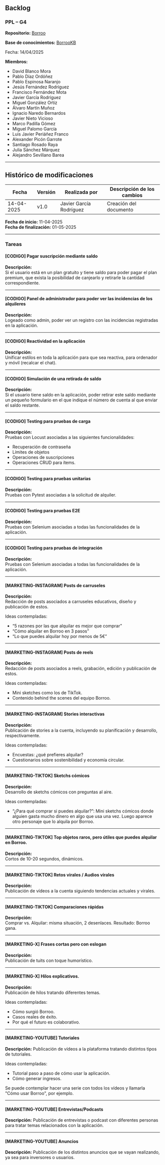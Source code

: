 

## Backlog

### PPL – G4

**Repositorio:** [Borroo](https://github.com/ISPP-2425-G4/borroo)

**Base de conocimientos:** [BorrooKB](https://borrookb.netlify.app/)

Fecha: 14/04/2025


**Miembros:**

- David Blanco Mora
- Pablo Díaz Ordóñez
- Pablo Espinosa Naranjo
- Jesús Fernández Rodríguez
- Francisco Fernández Mota
- Javier García Rodríguez
- Miguel González Ortiz
- Álvaro Martín Muñoz
- Ignacio Naredo Bernardos
- Javier Nieto Vicioso
- Marco Padilla Gómez
- Miguel Palomo García
- Luis Javier Periáñez Franco
- Alexander Picón Garrote
- Santiago Rosado Raya
- Julia Sánchez Márquez
- Alejandro Sevillano Barea

---

## **Histórico de modificaciones**

| Fecha      | Versión | Realizada por           | Descripción de los cambios |
| ---------- | ------- | ----------------------- | -------------------------- |
| 14-04-2025 | v1.0    | Javier García Rodríguez | Creación del documento     |



**Fecha de inicio:** 11-04-2025  
**Fecha de finalización:** 01-05-2025

---

### Tareas

#### [CODIGO] Pagar suscripción mediante saldo

**Descripción:**  
Si el usuario está en un plan gratuito y tiene saldo para poder pagar el plan premium, que exista la posibilidad de canjearlo y retirarle la cantidad correspondiente.

---

#### [CODIGO] Panel de administrador para poder ver las incidencias de los alquileres
**Descripción:**  
Logeado como admin, poder ver un registro con las incidencias registradas en la aplicación.

---

#### [CODIGO] Reactividad en la aplicación
**Descripción:**  
Unificar estilos en toda la aplicación para que sea reactiva, para ordenador y móvil (recalcar el chat).

---

#### [CODIGO] Simulación de una retirada de saldo
**Descripción:**  
Si el usuario tiene saldo en la aplicación, poder retirar este saldo mediante un pequeño formulario en el que indique el número de cuenta al que enviar el saldo restante.

---
 
#### [CODIGO] Testing para pruebas de carga
**Descripción:**  
Pruebas con Locust asociadas a las siguientes funcionalidades: 

- Recuperación de contraseña
- Límites de objetos
- Operaciones de suscripciones
- Operaciones CRUD para ítems.

---
 
#### [CODIGO] Testing para pruebas unitarias
**Descripción:**  
Pruebas con Pytest asociadas a la solicitud de alquiler.

---

#### [CODIGO] Testing para pruebas E2E
**Descripción:**  
Pruebas con Selenium asociadas a todas las funcionalidades de la aplicación.

---

#### [CODIGO] Testing para pruebas de integración
**Descripción:**  
Pruebas con Selenium asociadas a todas las funcionalidades de la aplicación.

---

#### [MARKETING-INSTAGRAM] Posts de carruseles
**Descripción:**  
Redacción de posts asociados a carruseles educativos, diseño y publicación de estos.

Ideas contempladas:

- “5 razones por las que alquilar es mejor que comprar”
- “Cómo alquilar en Borroo en 3 pasos”
- “Lo que puedes alquilar hoy por menos de 5€”

---

#### [MARKETING-INSTAGRAM] Posts de reels
**Descripción:**  
Redacción de posts asociados a reels, grabación, edición y publicación de estos.

Ideas contempladas:

- Mini sketches como los de TikTok.
- Contenido behind the scenes del equipo Borroo.



---

#### [MARKETING-INSTAGRAM] Stories interactivas 
**Descripción:**  
Publicación de stories a la cuenta, incluyendo su planificación y desarrollo, respectivamente.

Ideas contempladas:

- Encuestas: ¿qué prefieres alquilar?
- Cuestionarios sobre sostenibilidad y economía circular.

---

#### [MARKETING-TIKTOK] Sketchs cómicos
**Descripción:**  
Desarrollo de sketchs cómicos con preguntas al aire.

Ideas contempladas:

- “¿Para qué comprar si puedes alquilar?”:  Mini sketchs cómicos donde alguien gasta mucho dinero en algo que usa una vez. Luego aparece otro personaje que lo alquila por Borroo.

---

#### [MARKETING-TIKTOK] Top objetos raros, pero útiles que puedes alquilar en Borroo.
**Descripción:**  
Cortos de 10-20 segundos, dinámicos.

---

#### [MARKETING-TIKTOK] Retos virales / Audios virales
**Descripción:**  
Publicación de vídeos a la cuenta siguiendo tendencias actuales y virales.

---

#### [MARKETING-TIKTOK] Comparaciones rápidas
**Descripción:**  
Comprar vs. Alquilar: misma situación, 2 desenlaces. Resultado: Borroo gana.

---

#### [MARKETING-X] Frases cortas pero con eslogan
**Descripción:**  
Publicación de tuits con toque humorístico.

---

#### [MARKETING-X] Hilos explicativos.
**Descripción:**  
Publicación de hilos tratando diferentes temas.

Ideas contempladas:

- Cómo surgió Borroo.
- Casos reales de éxito.
- Por qué el futuro es colaborativo.

---

#### [MARKETING-YOUTUBE] Tutoriales
**Descripción:**
Publicación de vídeos a la plataforma tratando distintos tipos de tutoriales.

Ideas contempladas:

- Tutorial paso a paso de cómo usar la aplicación.
- Cómo generar ingresos.

Se puede contemplar hacer una serie con todos los vídeos y llamarla "Cómo usar Borroo", por ejemplo.

---

#### [MARKETING-YOUTUBE] Entrevistas/Podcasts
**Descripción:**
Publicación de entrevistas o podcast con diferentes personas para tratar temas relacionados con la aplicación.

---

#### [MARKETING-YOUTUBE] Anuncios
**Descripción:**
Publicación de los distintos anuncios que se vayan realizando, ya sea para inversores o usuarios.